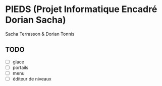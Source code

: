 # PIEDS (Projet Informatique Encadré Dorian Sacha)

Sacha Terrasson & Dorian Tonnis

## TODO

- [ ] glace
- [ ] portails
- [ ] menu
- [ ] éditeur de niveaux